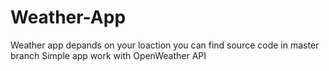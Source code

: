 # Weather-App
Weather app depands on your loaction 
you can find source code in master branch 
Simple app work with OpenWeather API 
